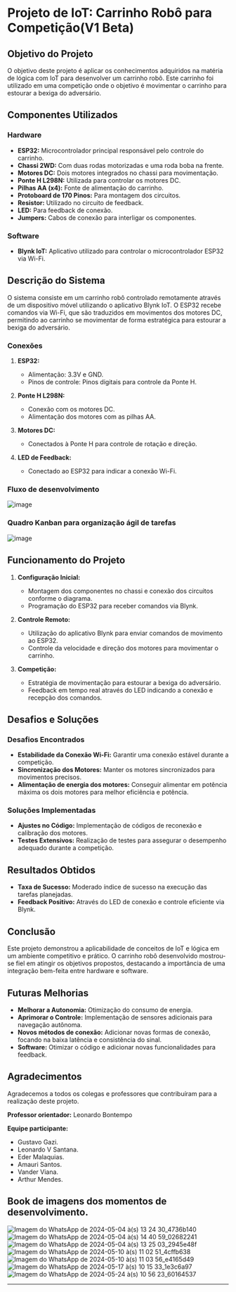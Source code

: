 # Projeto de IoT: Carrinho Robô para Competição(V1 Beta)

## Objetivo do Projeto

O objetivo deste projeto é aplicar os conhecimentos adquiridos na matéria de lógica com IoT para desenvolver um carrinho robô. Este carrinho foi  utilizado em uma competição onde o objetivo é movimentar o carrinho para estourar a bexiga do adversário.

## Componentes Utilizados

### Hardware

- **ESP32:** Microcontrolador principal responsável pelo controle do carrinho.
- **Chassi 2WD:** Com duas rodas motorizadas e uma roda boba na frente.
- **Motores DC:** Dois motores integrados no chassi para movimentação.
- **Ponte H L298N:** Utilizada para controlar os motores DC.
- **Pilhas AA (x4):** Fonte de alimentação do carrinho.
- **Protoboard de 170 Pinos:** Para montagem dos circuitos.
- **Resistor:** Utilizado no circuito de feedback.
- **LED:** Para feedback de conexão.
- **Jumpers:** Cabos de conexão para interligar os componentes.

### Software

- **Blynk IoT:** Aplicativo utilizado para controlar o microcontrolador ESP32 via Wi-Fi.

## Descrição do Sistema

O sistema consiste em um carrinho robô controlado remotamente através de um dispositivo móvel utilizando o aplicativo Blynk IoT. O ESP32 recebe comandos via Wi-Fi, que são traduzidos em movimentos dos motores DC, permitindo ao carrinho se movimentar de forma estratégica para estourar a bexiga do adversário.

### Conexões

1. **ESP32:**
   - Alimentação: 3.3V e GND.
   - Pinos de controle: Pinos digitais para controle da Ponte H.

2. **Ponte H L298N:**
   - Conexão com os motores DC.
   - Alimentação dos motores com as pilhas AA.

3. **Motores DC:**
   - Conectados à Ponte H para controle de rotação e direção.

4. **LED de Feedback:**
   - Conectado ao ESP32 para indicar a conexão Wi-Fi.

### Fluxo de desenvolvimento 
![image](https://github.com/leonardovasconceloss/project_robotcar_IoT/assets/118570524/0e4a6ba6-10a1-49a0-a916-cafa26f7bd9b)

### Quadro Kanban para organização ágil de tarefas

![image](https://github.com/leonardovasconceloss/project_robotcar_IoT/assets/118570524/89ae5738-893b-4dae-8b10-d11fa287dc28)


## Funcionamento do Projeto

1. **Configuração Inicial:**
   - Montagem dos componentes no chassi e conexão dos circuitos conforme o diagrama.
   - Programação do ESP32 para receber comandos via Blynk.

2. **Controle Remoto:**
   - Utilização do aplicativo Blynk para enviar comandos de movimento ao ESP32.
   - Controle da velocidade e direção dos motores para movimentar o carrinho.

3. **Competição:**
   - Estratégia de movimentação para estourar a bexiga do adversário.
   - Feedback em tempo real através do LED indicando a conexão e recepção dos comandos.

## Desafios e Soluções

### Desafios Encontrados

- **Estabilidade da Conexão Wi-Fi:** Garantir uma conexão estável durante a competição.
- **Sincronização dos Motores:** Manter os motores sincronizados para movimentos precisos.
- **Alimentação de energia dos motores:** Conseguir alimentar em potência máxima os dois motores para melhor eficiência e potência. 

### Soluções Implementadas

- **Ajustes no Código:** Implementação de códigos de reconexão e calibração dos motores.
- **Testes Extensivos:** Realização de testes para assegurar o desempenho adequado durante a competição.

## Resultados Obtidos

- **Taxa de Sucesso:** Moderado índice de sucesso na execução das tarefas planejadas.
- **Feedback Positivo:** Através do LED de conexão e controle eficiente via Blynk.

## Conclusão

Este projeto demonstrou a aplicabilidade de conceitos de IoT e lógica em um ambiente competitivo e prático. O carrinho robô desenvolvido mostrou-se fiel em atingir os objetivos propostos, destacando a importância de uma integração bem-feita entre hardware e software.

## Futuras Melhorias

- **Melhorar a Autonomia:** Otimização do consumo de energia.
- **Aprimorar o Controle:** Implementação de sensores adicionais para navegação autônoma.
- **Novos métodos de conexão:** Adicionar novas formas de conexão, focando na baixa latência e consistência do sinal.
- **Software:** Otimizar o código e adicionar novas funcionalidades para feedback. 

## Agradecimentos

Agradecemos a todos os colegas e professores que contribuíram para a realização deste projeto. 

**Professor orientador:** Leonardo Bontempo

**Equipe participante:**

- Gustavo Gazi.
- Leonardo V Santana.
- Eder Malaquias.
- Amauri Santos.
- Vander Viana.
- Arthur Mendes.


## Book de imagens dos momentos de desenvolvimento. 
![Imagem do WhatsApp de 2024-05-04 à(s) 13 24 30_4736b140](https://github.com/leonardovasconceloss/project_robotcar_IoT/assets/118570524/8227d296-240e-4b4c-8067-75af14c05300)
![Imagem do WhatsApp de 2024-05-04 à(s) 14 40 59_02682241](https://github.com/leonardovasconceloss/project_robotcar_IoT/assets/118570524/1ccadff1-9778-4360-a6ab-7dbe2510573e)
![Imagem do WhatsApp de 2024-05-04 à(s) 13 25 03_2945e48f](https://github.com/leonardovasconceloss/project_robotcar_IoT/assets/118570524/f0bd65cc-23fe-43ab-b60b-1299d94ac9f3)
![Imagem do WhatsApp de 2024-05-10 à(s) 11 02 51_4cffb638](https://github.com/leonardovasconceloss/project_robotcar_IoT/assets/118570524/94eca611-3c09-42e8-97c8-a42e2fd63a66)
![Imagem do WhatsApp de 2024-05-10 à(s) 11 03 56_e4165d49](https://github.com/leonardovasconceloss/project_robotcar_IoT/assets/118570524/67da57ca-0232-4093-ae99-baaf734edaed)
![Imagem do WhatsApp de 2024-05-17 à(s) 10 15 33_1e3c6a97](https://github.com/leonardovasconceloss/project_robotcar_IoT/assets/118570524/f9cf1350-6252-4472-944d-2c85c89c6327)
![Imagem do WhatsApp de 2024-05-24 à(s) 10 56 23_60164537](https://github.com/leonardovasconceloss/project_robotcar_IoT/assets/118570524/e0b0b5b4-6107-47e0-8a2e-a099b487b788)




---


